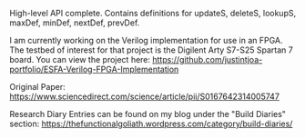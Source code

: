 High-level API complete. Contains definitions for updateS, deleteS, lookupS, maxDef, minDef, nextDef, prevDef.

I am currently working on the Verilog implementation for use in an FPGA. The testbed of interest for that project is the Digilent Arty S7-S25 Spartan 7 board. You can view the project here:
https://github.com/justintjoa-portfolio/ESFA-Verilog-FPGA-Implementation

Original Paper: https://www.sciencedirect.com/science/article/pii/S0167642314005747

Research Diary Entries can be found on my blog under the "Build Diaries" section:
https://thefunctionalgoliath.wordpress.com/category/build-diaries/
